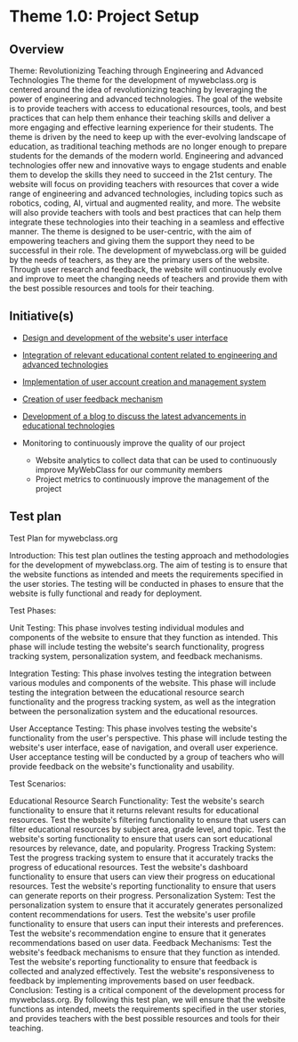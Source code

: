 # Theme 1.0: Project Setup
## Overview
Theme: Revolutionizing Teaching through Engineering and Advanced Technologies
The theme for the development of mywebclass.org is centered around the idea of revolutionizing teaching by leveraging the power of engineering and advanced technologies. The goal of the website is to provide teachers with access to educational resources, tools, and best practices that can help them enhance their teaching skills and deliver a more engaging and effective learning experience for their students.
The theme is driven by the need to keep up with the ever-evolving landscape of education, as traditional teaching methods are no longer enough to prepare students for the demands of the modern world. Engineering and advanced technologies offer new and innovative ways to engage students and enable them to develop the skills they need to succeed in the 21st century.
The website will focus on providing teachers with resources that cover a wide range of engineering and advanced technologies, including topics such as robotics, coding, AI, virtual and augmented reality, and more. The website will also provide teachers with tools and best practices that can help them integrate these technologies into their teaching in a seamless and effective manner.
The theme is designed to be user-centric, with the aim of empowering teachers and giving them the support they need to be successful in their role. The development of mywebclass.org will be guided by the needs of teachers, as they are the primary users of the website. Through user research and feedback, the website will continuously evolve and improve to meet the changing needs of teachers and provide them with the best possible resources and tools for their teaching.

## Initiative(s)

* [Design and development of the website's user interface](initiatives/interface.md)
* [Integration of relevant educational content related to engineering and advanced technologies](initiatives/education.md)
* [Implementation of user account creation and management system](initiatives/managment.md)
* [Creation of user feedback mechanism](initiatives/feedback.md)
* [Development of a blog to discuss the latest advancements in educational technologies](initiatives/blog.md)

* Monitoring to continuously improve the quality of our project
  * Website analytics to collect data that can be used to continuously improve MyWebClass for our community members
  * Project metrics to continuously improve the management of the project

## Test plan
Test Plan for mywebclass.org

Introduction:
This test plan outlines the testing approach and methodologies for the development of mywebclass.org. The aim of testing is to ensure that the website functions as intended and meets the requirements specified in the user stories. The testing will be conducted in phases to ensure that the website is fully functional and ready for deployment.

Test Phases:

Unit Testing: This phase involves testing individual modules and components of the website to ensure that they function as intended. This phase will include testing the website's search functionality, progress tracking system, personalization system, and feedback mechanisms.

Integration Testing: This phase involves testing the integration between various modules and components of the website. This phase will include testing the integration between the educational resource search functionality and the progress tracking system, as well as the integration between the personalization system and the educational resources.

User Acceptance Testing: This phase involves testing the website's functionality from the user's perspective. This phase will include testing the website's user interface, ease of navigation, and overall user experience. User acceptance testing will be conducted by a group of teachers who will provide feedback on the website's functionality and usability.

Test Scenarios:

Educational Resource Search Functionality:
Test the website's search functionality to ensure that it returns relevant results for educational resources.
Test the website's filtering functionality to ensure that users can filter educational resources by subject area, grade level, and topic.
Test the website's sorting functionality to ensure that users can sort educational resources by relevance, date, and popularity.
Progress Tracking System:
Test the progress tracking system to ensure that it accurately tracks the progress of educational resources.
Test the website's dashboard functionality to ensure that users can view their progress on educational resources.
Test the website's reporting functionality to ensure that users can generate reports on their progress.
Personalization System:
Test the personalization system to ensure that it accurately generates personalized content recommendations for users.
Test the website's user profile functionality to ensure that users can input their interests and preferences.
Test the website's recommendation engine to ensure that it generates recommendations based on user data.
Feedback Mechanisms:
Test the website's feedback mechanisms to ensure that they function as intended.
Test the website's reporting functionality to ensure that feedback is collected and analyzed effectively.
Test the website's responsiveness to feedback by implementing improvements based on user feedback.
Conclusion:
Testing is a critical component of the development process for mywebclass.org. By following this test plan, we will ensure that the website functions as intended, meets the requirements specified in the user stories, and provides teachers with the best possible resources and tools for their teaching.
